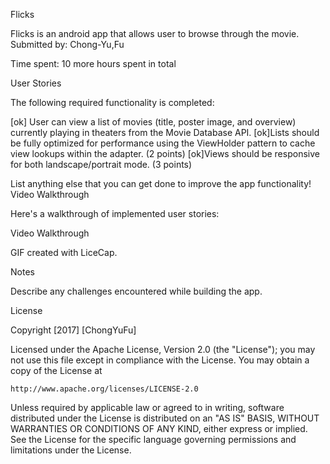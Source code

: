 Flicks

Flicks is an android app that allows user to browse through the movie.
Submitted by: Chong-Yu,Fu

Time spent: 10 more hours spent in total

User Stories

The following required functionality is completed:

[ok] User can view a list of movies (title, poster image, and overview) currently playing in theaters from the Movie Database API.
[ok]Lists should be fully optimized for performance using the ViewHolder pattern to cache view lookups within the adapter. (2 points)
[ok]Views should be responsive for both landscape/portrait mode. (3 points)



List anything else that you can get done to improve the app functionality!
Video Walkthrough

Here's a walkthrough of implemented user stories:

Video Walkthrough

GIF created with LiceCap.

Notes

Describe any challenges encountered while building the app.

License

Copyright [2017] [ChongYuFu]

Licensed under the Apache License, Version 2.0 (the "License");
you may not use this file except in compliance with the License.
You may obtain a copy of the License at

    http://www.apache.org/licenses/LICENSE-2.0

Unless required by applicable law or agreed to in writing, software
distributed under the License is distributed on an "AS IS" BASIS,
WITHOUT WARRANTIES OR CONDITIONS OF ANY KIND, either express or implied.
See the License for the specific language governing permissions and
limitations under the License.
